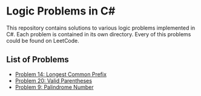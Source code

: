 # Logic Problems in C#

This repository contains solutions to various logic problems implemented in C#. Each problem is contained in its own directory. Every of this problems could be found on LeetCode.

## List of Problems

- [Problem 14: Longest Common Prefix](Longest-Common-Prefix/)
- [Problem 20: Valid Parentheses](Valid-Parentheses/)
- [Problem 9: Palindrome Number](Palindrome-Number/)
